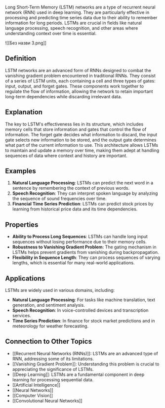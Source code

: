 Long Short-Term Memory (LSTM) networks are a type of recurrent neural network (RNN) used in deep learning. They are particularly effective in processing and predicting time series data due to their ability to remember information for long periods. LSTMs are crucial in fields like natural language processing, speech recognition, and other areas where understanding context over time is essential.

![[Без назви 3.png]]
## Definition

LSTM networks are an advanced form of RNNs designed to combat the vanishing gradient problem encountered in traditional RNNs. They consist of a series of LSTM units, each containing a cell and three types of gates: input, output, and forget gates. These components work together to regulate the flow of information, allowing the network to retain important long-term dependencies while discarding irrelevant data.

## Explanation

The key to LSTM's effectiveness lies in its structure, which includes memory cells that store information and gates that control the flow of information. The forget gate decides what information to discard, the input gate selects new information to be stored, and the output gate determines what part of the current information to use. This architecture allows LSTMs to maintain and update a memory over time, making them adept at handling sequences of data where context and history are important.

## Examples

1. **Natural Language Processing**: LSTMs can predict the next word in a sentence by remembering the context of previous words.
2. **Speech Recognition**: They can interpret spoken language by analyzing the sequence of sound frequencies over time.
3. **Financial Time Series Prediction**: LSTMs can predict stock prices by learning from historical price data and its time dependencies.

## Properties

- **Ability to Process Long Sequences**: LSTMs can handle long input sequences without losing performance due to their memory cells.
- **Robustness to Vanishing Gradient Problem**: The gating mechanism in LSTMs helps prevent gradients from vanishing during backpropagation.
- **Flexibility in Sequence Length**: They can process sequences of varying lengths, which is essential for many real-world applications.

## Applications

LSTMs are widely used in various domains, including:

- **Natural Language Processing**: For tasks like machine translation, text generation, and sentiment analysis.
- **Speech Recognition**: In voice-controlled devices and transcription services.
- **Time Series Prediction**: In finance for stock market predictions and in meteorology for weather forecasting.

## Connection to Other Topics

- [[Recurrent Neural Networks (RNNs)]]: LSTMs are an advanced type of RNN, addressing some of its limitations.
- [[Vanishing Gradient Problem]]: Understanding this problem is crucial to appreciating the significance of LSTMs.
- [[Deep Learning]]: LSTMs are a fundamental component in deep learning for processing sequential data.
-  [[Artificial Intelligence]]
- [[Neural Networks]]
- [[Computer Vision]]
- [[Convolutional Neural Networks]] 